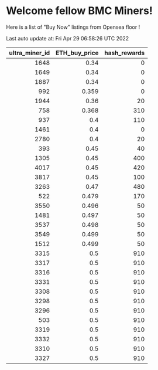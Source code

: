 # Welcome fellow BMC Miners!
Here is a list of "Buy Now" listings from Opensea floor !


Last auto update at: Fri Apr 29 06:58:26 UTC 2022


|   ultra_miner_id |   ETH_buy_price |   hash_rewards |
|-----------------:|----------------:|---------------:|
|             1648 |           0.34  |              0 |
|             1649 |           0.34  |              0 |
|             1887 |           0.34  |              0 |
|              992 |           0.359 |              0 |
|             1944 |           0.36  |             20 |
|              758 |           0.368 |            310 |
|              937 |           0.4   |            110 |
|             1461 |           0.4   |              0 |
|             2780 |           0.4   |             20 |
|              393 |           0.45  |             40 |
|             1305 |           0.45  |            400 |
|             4017 |           0.45  |            420 |
|             3817 |           0.45  |            100 |
|             3263 |           0.47  |            480 |
|              522 |           0.479 |            170 |
|             3550 |           0.496 |             50 |
|             1481 |           0.497 |             50 |
|             3537 |           0.498 |             50 |
|             3549 |           0.499 |             50 |
|             1512 |           0.499 |             50 |
|             3315 |           0.5   |            910 |
|             3317 |           0.5   |            910 |
|             3316 |           0.5   |            910 |
|             3331 |           0.5   |            910 |
|             3308 |           0.5   |            910 |
|             3298 |           0.5   |            910 |
|             3296 |           0.5   |            910 |
|              503 |           0.5   |            910 |
|             3319 |           0.5   |            910 |
|             3332 |           0.5   |            910 |
|             3310 |           0.5   |            910 |
|             3327 |           0.5   |            910 |